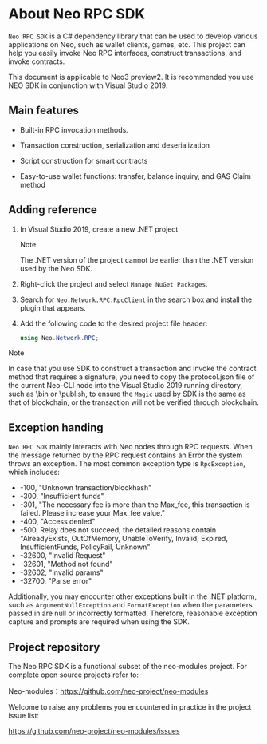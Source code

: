 # About Neo RPC SDK

`Neo RPC SDK` is a C# dependency library that can be used to develop various applications on Neo, such as wallet clients, games, etc. This project can help you easily invoke Neo RPC interfaces, construct transactions, and invoke contracts.

This document is applicable to Neo3 preview2. It is recommended you use NEO SDK in conjunction with Visual Studio 2019.  

## Main features

- Built-in RPC invocation methods.

- Transaction construction, serialization and deserialization

- Script construction for smart contracts

- Easy-to-use wallet functions: transfer, balance inquiry, and GAS Claim method

## Adding reference

1. In Visual Studio 2019, create a new .NET project

   > [!Note]
   >
   > The .NET version of the project cannot be earlier than the .NET version used by the Neo SDK.

2. Right-click the project and select `Manage NuGet Packages`.

3. Search for `Neo.Network.RPC.RpcClient` in the search box and install the plugin that appears.

4. Add the following code to the desired project file header:

   ```c#
   using Neo.Network.RPC;
   ```

> [!Note]
>
> In case that you use SDK to construct a transaction and invoke the contract method that requires a signature, you need to copy the protocol.json file of the current Neo-CLI node into the Visual Studio 2019 running directory, such as \bin or \publish, to ensure the `Magic` used by SDK is the same as that of blockchain, or the transaction will not be verified through blockchain.

## Exception handing

`Neo RPC SDK` mainly interacts with Neo nodes through RPC requests. When the message returned by the RPC request contains an Error the system throws an exception. The most common exception type is  `RpcException`, which includes:

- -100, "Unknown transaction/blockhash"
- -300, "Insufficient funds"
- -301, "The necessary fee is more than the Max_fee, this transaction is failed. Please increase your Max_fee value."
- -400, "Access denied"
- -500, Relay does not succeed, the detailed reasons contain "AlreadyExists, OutOfMemory, UnableToVerify, Invalid, Expired, InsufficientFunds, PolicyFail, Unknown"
- -32600, "Invalid Request"
- -32601, "Method not found"
- -32602, "Invalid params"
- -32700, "Parse error"

Additionally, you may encounter other exceptions built in the .NET platform, such as  `ArgumentNullException` and `FormatException` when the parameters passed in are null or incorrectly formatted. Therefore, reasonable exception capture and prompts are required when using the SDK.

## Project repository

The Neo RPC SDK is a functional subset of the neo-modules project. For complete open source projects refer to:

Neo-modules：https://github.com/neo-project/neo-modules

Welcome to raise any problems you encountered in practice in the project issue list:

https://github.com/neo-project/neo-modules/issues
